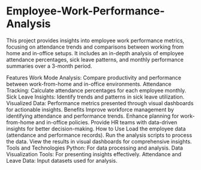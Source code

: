 # Employee-Work-Performance-Analysis
This project provides insights into employee work performance metrics, focusing on attendance trends and comparisons between working from home and in-office setups. It includes an in-depth analysis of employee attendance percentages, sick leave patterns, and monthly performance summaries over a 3-month period.

Features
Work Mode Analysis: Compare productivity and performance between work-from-home and in-office environments.
Attendance Tracking: Calculate attendance percentages for each employee monthly.
Sick Leave Insights: Identify trends and patterns in sick leave utilization.
Visualized Data: Performance metrics presented through visual dashboards for actionable insights.
Benefits
Improve workforce management by identifying attendance and performance trends.
Enhance planning for work-from-home and in-office policies.
Provide HR teams with data-driven insights for better decision-making.
How to Use
Load the employee data (attendance and performance records).
Run the analysis scripts to process the data.
View the results in visual dashboards for comprehensive insights.
Tools and Technologies
Python: For data processing and analysis.
Data Visualization Tools: For presenting insights effectively.
Attendance and Leave Data: Input datasets used for analysis.
